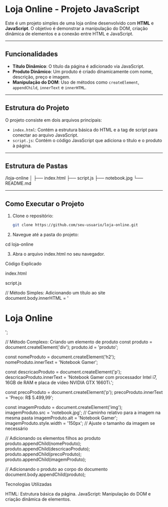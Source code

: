 # Loja Online - Projeto JavaScript

Este é um projeto simples de uma loja online desenvolvido com **HTML** e **JavaScript**. O objetivo é demonstrar a manipulação do DOM, criação dinâmica de elementos e a conexão entre HTML e JavaScript.

---

## Funcionalidades

- **Título Dinâmico**: O título da página é adicionado via JavaScript.
- **Produto Dinâmico**: Um produto é criado dinamicamente com nome, descrição, preço e imagem.
- **Manipulação do DOM**: Uso de métodos como `createElement`, `appendChild`, `innerText` e `innerHTML`.

---

## Estrutura do Projeto

O projeto consiste em dois arquivos principais:

- `index.html`: Contém a estrutura básica do HTML e a tag de script para conectar ao arquivo JavaScript.
- `script.js`: Contém o código JavaScript que adiciona o título e o produto à página.

---

## Estrutura de Pastas

/loja-online │ ├── index.html ├── script.js ├── notebook.jpg └── README.md


---

## Como Executar o Projeto

1. Clone o repositório:

   ```bash
   git clone https://github.com/seu-usuario/loja-online.git

2. Navegue até a pasta do projeto:

cd loja-online

3. Abra o arquivo index.html no seu navegador.

Código Explicado

index.html

<!DOCTYPE html>
<html lang="pt-BR">
<head>
    <meta charset="UTF-8">
    <meta name="viewport" content="width=device-width, initial-scale=1.0">
    <title>Loja Online</title>
</head>
<body>
    <script src="script.js"></script>
</body>
</html>

script.js

// Método Simples: Adicionando um título ao site
document.body.innerHTML = '<h1 id="titulo">Loja Online</h1>';

// Método Complexo: Criando um elemento de produto
const produto = document.createElement('div');
produto.id = 'produto';

const nomeProduto = document.createElement('h2');
nomeProduto.innerText = 'Notebook Gamer';

const descricaoProduto = document.createElement('p');
descricaoProduto.innerText = 'Notebook Gamer com processador Intel i7, 16GB de RAM e placa de vídeo NVIDIA GTX 1660Ti.';

const precoProduto = document.createElement('p');
precoProduto.innerText = 'Preço: R$ 5.499,99';

const imagemProduto = document.createElement('img');
imagemProduto.src = 'notebook.jpg'; // Caminho relativo para a imagem na mesma pasta
imagemProduto.alt = 'Notebook Gamer';
imagemProduto.style.width = '150px'; // Ajuste o tamanho da imagem se necessário

// Adicionando os elementos filhos ao produto
produto.appendChild(nomeProduto);
produto.appendChild(descricaoProduto);
produto.appendChild(precoProduto);
produto.appendChild(imagemProduto);

// Adicionando o produto ao corpo do documento
document.body.appendChild(produto);

Tecnologias Utilizadas

HTML: Estrutura básica da página.
JavaScript: Manipulação do DOM e criação dinâmica de elementos.
